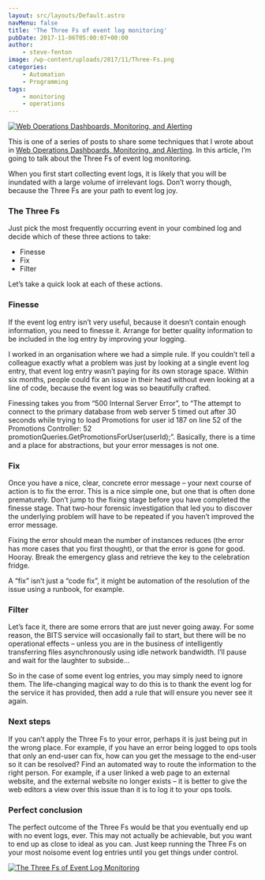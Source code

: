 ```yaml
---
layout: src/layouts/Default.astro
navMenu: false
title: 'The Three Fs of event log monitoring'
pubDate: 2017-11-06T05:00:07+00:00
author:
    - steve-fenton
image: /wp-content/uploads/2017/11/Three-Fs.png
categories:
    - Automation
    - Programming
tags:
    - monitoring
    - operations
---
```


[![Web Operations Dashboards, Monitoring, and Alerting](https://www.stevefenton.co.uk/wp-content/uploads/2017/08/web-operations-monitoring.jpg)](https://www.stevefenton.co.uk/publications/web-ops-dashboards-monitoring-and-alerting/)

This is one of a series of posts to share some techniques that I wrote about in [Web Operations Dashboards, Monitoring, and Alerting](https://www.stevefenton.co.uk/publications/web-ops-dashboards-monitoring-and-alerting/). In this article, I’m going to talk about the Three Fs of event log monitoring.

When you first start collecting event logs, it is likely that you will be inundated with a large volume of irrelevant logs. Don’t worry though, because the Three Fs are your path to event log joy.

### The Three Fs

Just pick the most frequently occurring event in your combined log and decide which of these three actions to take:

- Finesse
- Fix
- Filter

Let’s take a quick look at each of these actions.

### Finesse

If the event log entry isn’t very useful, because it doesn’t contain enough information, you need to finesse it. Arrange for better quality information to be included in the log entry by improving your logging.

I worked in an organisation where we had a simple rule. If you couldn’t tell a colleague exactly what a problem was just by looking at a single event log entry, that event log entry wasn’t paying for its own storage space. Within six months, people could fix an issue in their head without even looking at a line of code, because the event log was so beautifully crafted.

Finessing takes you from “500 Internal Server Error”, to “The attempt to connect to the primary database from web server 5 timed out after 30 seconds while trying to load Promotions for user id 187 on line 52 of the Promotions Controller: 52 promotionQueries.GetPromotionsForUser(userId);”. Basically, there is a time and a place for abstractions, but your error messages is not one.

### Fix

Once you have a nice, clear, concrete error message – your next course of action is to fix the error. This is a nice simple one, but one that is often done prematurely. Don’t jump to the fixing stage before you have completed the finesse stage. That two-hour forensic investigation that led you to discover the underlying problem will have to be repeated if you haven’t improved the error message.

Fixing the error should mean the number of instances reduces (the error has more cases that you first thought), or that the error is gone for good. Hooray. Break the emergency glass and retrieve the key to the celebration fridge.

A “fix” isn’t just a “code fix”, it might be automation of the resolution of the issue using a runbook, for example.

### Filter

Let’s face it, there are some errors that are just never going away. For some reason, the BITS service will occasionally fail to start, but there will be no operational effects – unless you are in the business of intelligently transferring files asynchronously using idle network bandwidth. I’ll pause and wait for the laughter to subside…

So in the case of some event log entries, you may simply need to ignore them. The life-changing magical way to do this is to thank the event log for the service it has provided, then add a rule that will ensure you never see it again.

### Next steps

If you can’t apply the Three Fs to your error, perhaps it is just being put in the wrong place. For example, if you have an error being logged to ops tools that only an end-user can fix, how can you get the message to the end-user so it can be resolved? Find an automated way to route the information to the right person. For example, if a user linked a web page to an external website, and the external website no longer exists – it is better to give the web editors a view over this issue than it is to log it to your ops tools.

### Perfect conclusion

The perfect outcome of the Three Fs would be that you eventually end up with no event logs, ever. This may not actually be achievable, but you want to end up as close to ideal as you can. Just keep running the Three Fs on your most noisome event log entries until you get things under control.

[![The Three Fs of Event Log Monitoring](https://www.stevefenton.co.uk/wp-content/uploads/2017/11/Three-Fs.png)](https://www.stevefenton.co.uk/2017/11/the-three-fs-of-event-log-monitoring/three-fs/)